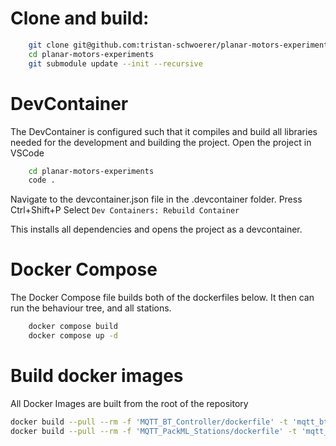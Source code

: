 # Clone and build:

```bash
    git clone git@github.com:tristan-schwoerer/planar-motors-experiments.git
    cd planar-motors-experiments
    git submodule update --init --recursive
```

# DevContainer
The DevContainer is configured such that it compiles and build all libraries needed for the development and building the project.
Open the project in VSCode
```bash
    cd planar-motors-experiments
    code .
```
Navigate to the devcontainer.json file in the .devcontainer folder.
Press Ctrl+Shift+P
Select `Dev Containers: Rebuild Container`

This installs all dependencies and opens the project as a devcontainer.


# Docker Compose
The Docker Compose file builds both of the dockerfiles below. It then can run the behaviour tree, and all stations.
```bash
    docker compose build
    docker compose up -d
```

# Build docker images
All Docker Images are built from the root of the repository
```bash
docker build --pull --rm -f 'MQTT_BT_Controller/dockerfile' -t 'mqtt_bt_controller:latest' .
docker build --pull --rm -f 'MQTT_PackML_Stations/dockerfile' -t 'mqtt_packml_stations:latest' .
```


